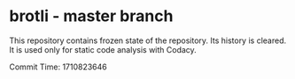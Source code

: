 # brotli - master branch

This repository contains frozen state of the repository.
Its history is cleared. It is used only for static code
analysis with Codacy.

Commit Time: 1710823646